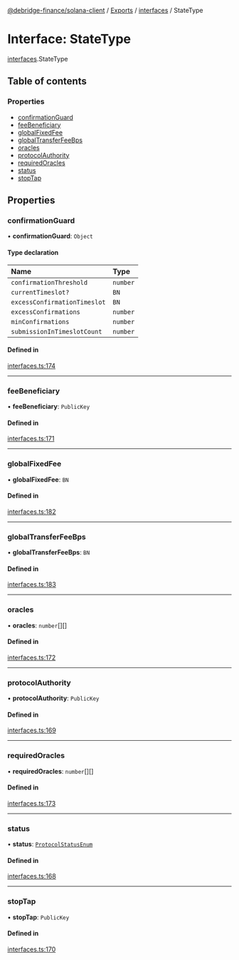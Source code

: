 [@debridge-finance/solana-client](../README.md) / [Exports](../modules.md) / [interfaces](../modules/interfaces.md) / StateType

# Interface: StateType

[interfaces](../modules/interfaces.md).StateType

## Table of contents

### Properties

- [confirmationGuard](interfaces.StateType.md#confirmationguard)
- [feeBeneficiary](interfaces.StateType.md#feebeneficiary)
- [globalFixedFee](interfaces.StateType.md#globalfixedfee)
- [globalTransferFeeBps](interfaces.StateType.md#globaltransferfeebps)
- [oracles](interfaces.StateType.md#oracles)
- [protocolAuthority](interfaces.StateType.md#protocolauthority)
- [requiredOracles](interfaces.StateType.md#requiredoracles)
- [status](interfaces.StateType.md#status)
- [stopTap](interfaces.StateType.md#stoptap)

## Properties

### confirmationGuard

• **confirmationGuard**: `Object`

#### Type declaration

| Name | Type |
| :------ | :------ |
| `confirmationThreshold` | `number` |
| `currentTimeslot?` | `BN` |
| `excessConfirmationTimeslot` | `BN` |
| `excessConfirmations` | `number` |
| `minConfirmations` | `number` |
| `submissionInTimeslotCount` | `number` |

#### Defined in

[interfaces.ts:174](https://github.com/debridge-finance/solana-contracts-client/blob/1b61583/src/interfaces.ts#L174)

___

### feeBeneficiary

• **feeBeneficiary**: `PublicKey`

#### Defined in

[interfaces.ts:171](https://github.com/debridge-finance/solana-contracts-client/blob/1b61583/src/interfaces.ts#L171)

___

### globalFixedFee

• **globalFixedFee**: `BN`

#### Defined in

[interfaces.ts:182](https://github.com/debridge-finance/solana-contracts-client/blob/1b61583/src/interfaces.ts#L182)

___

### globalTransferFeeBps

• **globalTransferFeeBps**: `BN`

#### Defined in

[interfaces.ts:183](https://github.com/debridge-finance/solana-contracts-client/blob/1b61583/src/interfaces.ts#L183)

___

### oracles

• **oracles**: `number`[][]

#### Defined in

[interfaces.ts:172](https://github.com/debridge-finance/solana-contracts-client/blob/1b61583/src/interfaces.ts#L172)

___

### protocolAuthority

• **protocolAuthority**: `PublicKey`

#### Defined in

[interfaces.ts:169](https://github.com/debridge-finance/solana-contracts-client/blob/1b61583/src/interfaces.ts#L169)

___

### requiredOracles

• **requiredOracles**: `number`[][]

#### Defined in

[interfaces.ts:173](https://github.com/debridge-finance/solana-contracts-client/blob/1b61583/src/interfaces.ts#L173)

___

### status

• **status**: [`ProtocolStatusEnum`](../enums/interfaces.ProtocolStatusEnum.md)

#### Defined in

[interfaces.ts:168](https://github.com/debridge-finance/solana-contracts-client/blob/1b61583/src/interfaces.ts#L168)

___

### stopTap

• **stopTap**: `PublicKey`

#### Defined in

[interfaces.ts:170](https://github.com/debridge-finance/solana-contracts-client/blob/1b61583/src/interfaces.ts#L170)
